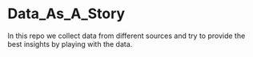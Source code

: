 # Data_As_A_Story
In this repo we collect data from different sources and try to provide the best insights by playing with the data.
